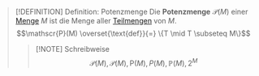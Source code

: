> [!DEFINITION] Definition: Potenzmenge
> Die **Potenzmenge** $\mathscr{P}(M)$ einer [Menge](Menge.md) $M$ ist die Menge aller [Teilmengen](Teilmenge.md) von $M$.
> $$\mathscr{P}(M) \overset{\text{def}}{=} \{T \mid T \subseteq M\}$$
> > [!NOTE] Schreibweise
> > $$\mathscr{P}(M),\mathcal{P}(M), \mathsf{P}(M),P(M),\mathbb{P}(M),2^M$$
> > 